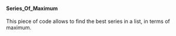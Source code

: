 #### Series_Of_Maximum

This piece of code allows to find the best series in a list, in terms of maximum.
